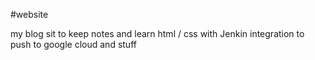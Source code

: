 #website

my blog sit to keep notes and learn html / css with Jenkin integration to push to google cloud and stuff
